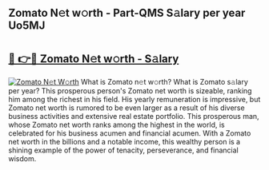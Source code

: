 ## Zomato N𝚎t w𝚘rth - Part-QMS S𝚊lary per year Uo5MJ

# <h2><a href="http://gc3htl.nevu.top/?p=Zomato">🔗 👉🔴 Zomato N𝚎t w𝚘rth - S𝚊lary</a></h2>

[![Zomato N𝚎t W𝚘rth](https://i.imgur.com/Oavwk0R.jpeg)](http://gc3htl.nevu.top/?p=Zomato)
What is Zomato n𝚎t w𝚘rth? What is Zomato s𝚊lary per year?
This prosperous person's Zomato net worth is sizeable, ranking him among the richest in his field. His yearly remuneration is impressive, but Zomato net worth is rumored to be even larger as a result of his diverse business activities and extensive real estate portfolio. This prosperous man, whose Zomato net worth ranks among the highest in the world, is celebrated for his business acumen and financial acumen. With a Zomato net worth in the billions and a notable income, this wealthy person is a shining example of the power of tenacity, perseverance, and financial wisdom.
